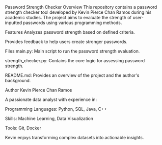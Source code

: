 Password Strength Checker
Overview
This repository contains a password strength checker tool developed by Kevin Pierce Chan Ramos during his academic studies. The project aims to evaluate the strength of user-inputted passwords using various programming methods.

Features
Analyzes password strength based on defined criteria.

Provides feedback to help users create stronger passwords.

Files
main.py: Main script to run the password strength evaluation.

strength_checker.py: Contains the core logic for assessing password strength.

README.md: Provides an overview of the project and the author's background.

Author
Kevin Pierce Chan Ramos

A passionate data analyst with experience in:

Programming Languages: Python, SQL, Java, C++

Skills: Machine Learning, Data Visualization

Tools: Git, Docker

Kevin enjoys transforming complex datasets into actionable insights.
